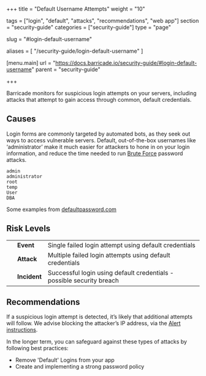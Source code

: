 +++
title = "Default Username Attempts"
weight = "10"

tags = ["login", "default", "attacks", "recommendations", "web app"]
section = "security-guide"
categories = ["security-guide"]
type = "page"

slug = "#login-default-username"

aliases = [
    "/security-guide/login-default-username"
]

[menu.main]
    url = "https://docs.barricade.io/security-guide/#login-default-username"
    parent = "security-guide"

+++

Barricade monitors for suspicious login attempts on your servers, including attacks that attempt to gain access through common, default credentials.

## Causes

Login forms are commonly targeted by automated bots, as they seek out ways to access vulnerable servers. Default, out-of-the-box usernames like ‘administrator’ make it much easier for attackers to hone in on your login information, and reduce the time needed to run [Brute Force](http://en.wikipedia.org/wiki/Brute-force_attack) password attacks.

```
admin  
administrator  
root  
temp  
User  
DBA
```

Some examples from [defaultpassword.com](http://defaultpassword.com)

## Risk Levels

<table class="risk">
<tbody>
<tr>
<td><em> </em></td>
<td><strong>Event</strong></td>
<td>Single failed login attempt using default credentials</td>
</tr>
<tr>
<td><em> </em></td>
<td><strong>Attack</strong></td>
<td>Multiple failed login attempts using default credentials</td>
</tr>
<tr>
<td><em> </em></td>
<td><strong>Incident</strong></td>
<td>Successful login using default credentials - possible security breach</td>
</tr>
</tbody>
</table>

## Recommendations

If a suspicious login attempt is detected, it’s likely that additional attempts will follow. We advise blocking the attacker’s IP address, via the [Alert instructions](https://app.barricade.io/dashboard/alerts).

In the longer term, you can safeguard against these types of attacks by following best practices:

* Remove 'Default' Logins from your app
* Create and implementing a strong password policy
